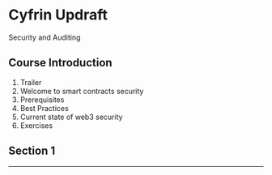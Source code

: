 # Cyfrin Updraft

Security and Auditing

## Course Introduction
1. Trailer
2. Welcome to smart contracts security
3. Prerequisites
4. Best Practices
5. Current state of web3 security
6. Exercises

## Section 1


---
